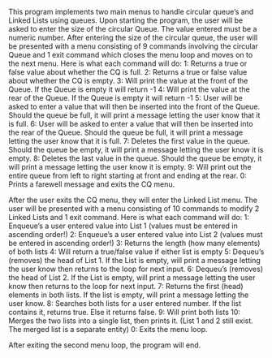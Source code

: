 This program implements two main menus to handle circular queue’s and Linked Lists using queues.
Upon starting the program, the user will be asked to enter the size of the circular Queue. The value entered must be a numeric number.
After entering the size of the circular queue, the user will be presented with a menu consisting of 9 commands involving the circular Queue and 1 exit command which closes the menu loop and moves on to the next menu.
Here is what each command will do:
1: Returns a true or false value about whether the CQ is full.
2: Returns a true or false value about whether the CQ is empty.
3: Will print the value at the front of the Queue. If the Queue is empty it will return -1
4: Will print the value at the rear of the Queue. If the Queue is empty it will return -1
5: User will be asked to enter a value that will then be inserted into the front of the Queue. Should the queue be full, it will print a message letting the user know that it is full.
6: User will be asked to enter a value that will then be inserted into the rear of the Queue. Should the queue be full, it will print a message letting the user know that it is full.
7: Deletes the first value in the queue. Should the queue be empty, it will print a message letting the user know it is empty.
8: Deletes the last value in the queue. Should the queue be empty, it will print a message letting the user know it is empty.
9: Will print out the entire queue from left to right starting at front and ending at the rear.
0: Prints a farewell message and exits the CQ menu.

After the user exits the CQ menu, they will enter the Linked List menu.
The user will be presented with a menu consisting of 10 commands to modify 2 Linked Lists and 1 exit command.
Here is what each command will do:
1: Enqueue’s a user entered value into List 1 (values must be entered in ascending order!)
2: Enqueue’s a user entered value into List 2 (values must be entered in ascending order!)
3: Returns the length (how many elements) of both lists
4: Will return a true/false value if either list is empty
5: Dequeu’s (removes) the head of List 1. If the List is empty, will print a message letting the user know then returns to the loop for next input.
6: Dequeu’s (removes) the head of List 2. If the List is empty, will print a message letting the user know then returns to the loop for next input.
7: Returns the first (head) elements in both lists. If the list is empty, will print a message letting the user know.
8: Searches both lists for a user entered number. If the list contains it, returns true. Else it returns false.
9: Will print both lists
10: Merges the two lists into a single list, then prints it. (List 1 and 2 still exist. The merged list is a separate entity)
0: Exits the menu loop.

After exiting the second menu loop, the program will end.





